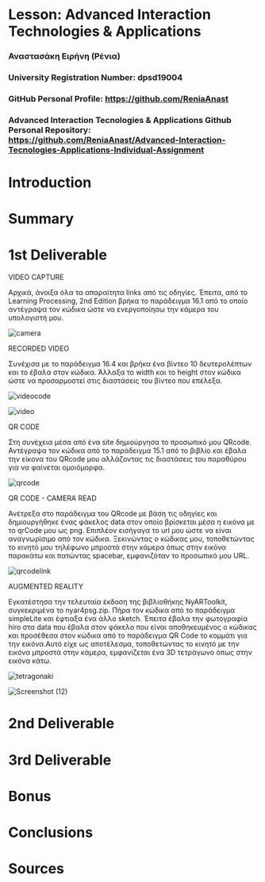 # Lesson: Advanced Interaction Technologies & Applications

### Αναστασάκη Ειρήνη (Ρένια) 
### University Registration Number: dpsd19004
### GitHub Personal Profile: https://github.com/ReniaAnast
### Advanced Interaction Tecnologies & Applications Github Personal Repository: https://github.com/ReniaAnast/Advanced-Interaction-Tecnologies-Applications-Individual-Assignment

# Introduction

# Summary


# 1st Deliverable

VIDEO CAPTURE

Αρχικά, άνοιξα όλα τα απαραίτητα links από τις οδηγίες. Έπειτα, από το Learning Processing, 2nd Edition βρήκα το παράδειγμα 16.1 από το οποίο αντέγραψα τον κώδικα  ώστε να ενεργοποίησω την κάμερα του υπολογιστή μου.

![camera](https://user-images.githubusercontent.com/101414210/199948026-493c17f0-6a13-41d9-bb57-e5be457f4d09.png)

RECORDED VIDEO

Συνέχισα με το παράδειγμα 16.4 και βρήκα ένα βίντεο 10 δευτερολέπτων και το έβαλα στον κώδικα. Άλλαξα το width και το height στον κώδικα ώστε να προσαρμοστεί στις διαστάσεις του βίντεο που επέλεξα.

![videocode](https://user-images.githubusercontent.com/101414210/199951859-a97451c7-da30-4470-964f-5bfc305457f2.png)

![video](https://user-images.githubusercontent.com/101414210/199951849-9ba13c7f-6577-4135-86a2-d3098b3086de.png)

QR CODE 

Στη συνέχεια μέσα από ένα site δημιούργησα το προσωπικό μου QRcode. Αντέγραψα τον κώδικα από το παράδειγμα 15.1 από το βιβλίο και έβαλα την είκονα του QRcode μου αλλάζοντας τις διαστάσεις του παραθύρου για να φαίνεται ομοιόμορφα.

![qrcode](https://user-images.githubusercontent.com/101414210/199952684-0b821351-5b77-427f-bb31-54e65b2f5c64.png)



QR CODE - CAMERA READ

Ανέτρεξα στο παράδειγμα του QRcode με βάση τις οδηγίες και δημιουργήθηκε ένας φάκελος data στον οποίο βρίσκεται μέσα η εικόνα με το qrCode μου ως png. Επιπλέον εισήγαγα το url μου ώστε να είναι αναγνωρίσιμο από τον κώδικα. Ξεκινώντας ο κώδικας μου, τοποθετώντας το κινητό μου τηλέφωνο μπροστά στην κάμερα όπως στην εικόνα παρακάτω και πατώντας spacebar, εμφανιζόταν το προσωπικό μου URL.

![qrcodelink](https://user-images.githubusercontent.com/101414210/199953444-0e1da7f7-1218-479e-bd87-538da898eb9f.png)

AUGMENTED REALITY

Εγκατέστησα την τελευταία έκδοση της βιβλιοθήκης NyARToolkit, συγκεκριμένα το nyar4psg.zip. Πήρα τον κώδικα από το  παράδειγμα simpleLite και έφτιαξα ένα άλλο sketch. Έπειτα έβαλα την φωτογραφία hiro στα data που έβαλα στον φάκελο που είναι αποθηκευμένος ο κώδικας και προσέθεσα στον κώδικα από το παράδειγμα QR Code το κομμάτι για την εικόνα.Αυτό είχε ως αποτέλεσμα, τοποθετώντας το κινητό με την εικόνα μπροστά στην κάμερα, εμφανίζεται ένα 3D τετράγωνο όπως στην εικόνα κάτω.

![tetragonaki](https://user-images.githubusercontent.com/101414210/199954839-608ce6d8-2000-45ac-8594-95207e46908a.png)


![Screenshot (12)](https://user-images.githubusercontent.com/101414210/199954322-1336064d-d4bb-4539-b98f-0447f9fd580b.png)




# 2nd Deliverable


# 3rd Deliverable 


# Bonus 


# Conclusions


# Sources
